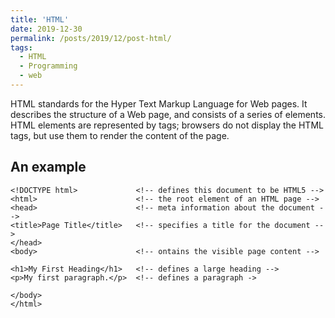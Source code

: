 ```yaml
---
title: 'HTML'
date: 2019-12-30
permalink: /posts/2019/12/post-html/
tags:
  - HTML
  - Programming
  - web
---
```


HTML standards for the Hyper Text Markup Language for Web pages. It describes the structure of a Web page, and consists of a series of elements. HTML elements are represented by tags; browsers do not display the HTML tags, but use them to render the content of the page. 


## An example

```
<!DOCTYPE html>             <!-- defines this document to be HTML5 -->
<html>                      <!-- the root element of an HTML page -->
<head>                      <!-- meta information about the document -->
<title>Page Title</title>   <!-- specifies a title for the document -->
</head>
<body>                      <!-- ontains the visible page content -->

<h1>My First Heading</h1>   <!-- defines a large heading -->
<p>My first paragraph.</p>  <!-- defines a paragraph ->

</body>
</html> 
```